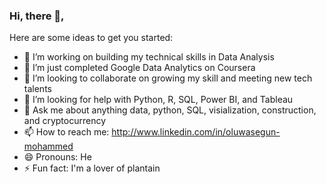 ### Hi, there 👋,

Here are some ideas to get you started:

- 🔭 I’m working on building my technical skills in Data Analysis
- 🌱 I’m just completed Google Data Analytics on Coursera
- 👯 I’m looking to collaborate on growing my skill and meeting new tech talents
- 🤔 I’m looking for help with Python, R, SQL, Power BI, and Tableau
- 💬 Ask me about anything data, python, SQL, visialization, construction, and cryptocurrency
- 📫 How to reach me: http://www.linkedin.com/in/oluwasegun-mohammed
- 😄 Pronouns: He
- ⚡ Fun fact: I'm a lover of plantain
